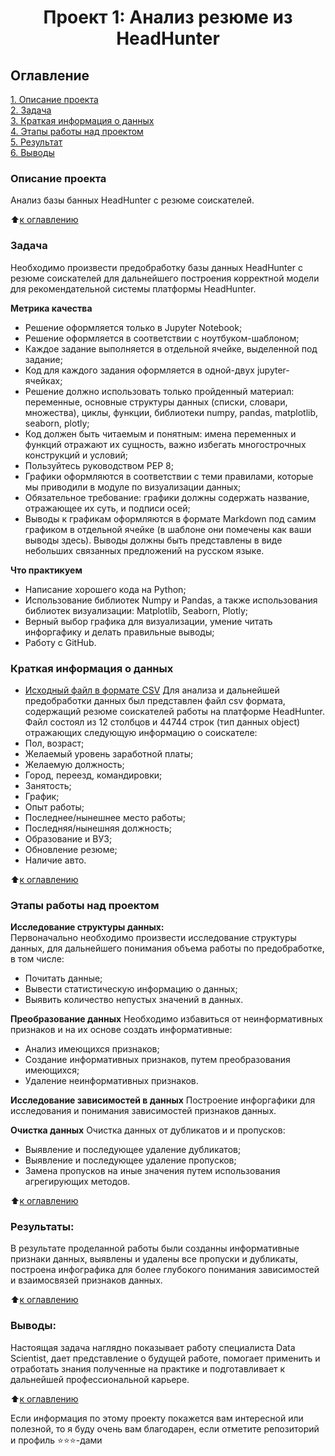 # <center> Проект 1: Анализ резюме из HeadHunter

## Оглавление  
[1. Описание проекта](https://github.com/mrfluffypaws/10PROJECT-1.-HeadHunter/blob/main/README.md#Описание-проекта)  
[2. Задача](https://github.com/mrfluffypaws/10PROJECT-1.-HeadHunter/blob/main/README.md#КЗадача)  
[3. Краткая информация о данных](https://github.com/mrfluffypaws/10PROJECT-1.-HeadHunter/blob/main/README.md#Краткая-информация-о-данных)  
[4. Этапы работы над проектом](https://github.com/mrfluffypaws/10PROJECT-1.-HeadHunter/blob/main/README.md#Этапы-работы-над-проектом)  
[5. Результат](https://github.com/mrfluffypaws/10PROJECT-1.-HeadHunter/blob/main/README.md#Результат)    
[6. Выводы](https://github.com/mrfluffypaws/10PROJECT-1.-HeadHunter/blob/main/README.md#Выводы) 

### Описание проекта    
Анализ базы банных HeadHunter с резюме соискателей.

:arrow_up:[к оглавлению](https://github.com/mrfluffypaws/10PROJECT-1.-HeadHunter/blob/main/README.md#Оглавление)


### Задача    
Необходимо произвести предобработку базы данных HeadHunter с резюме соискателей для дальнейшего построения корректной модели для рекомендательной системы платформы HeadHunter.  


**Метрика качества**     
* Решение оформляется только в Jupyter Notebook;
* Решение оформляется в соответствии с ноутбуком-шаблоном;
* Каждое задание выполняется в отдельной ячейке, выделенной под задание;
* Код для каждого задания оформляется в одной-двух jupyter-ячейках;
* Решение должно использовать только пройденный материал: переменные, основные структуры данных (списки, словари, множества), циклы, функции, библиотеки numpy, pandas, matplotlib, seaborn, plotly; 
* Код должен быть читаемым и понятным: имена переменных и функций отражают их сущность, важно избегать многострочных конструкций и условий;
* Пользуйтесь руководством PEP 8;
* Графики оформляются в соответствии с теми правилами, которые мы приводили в модуле по визуализации данных;
* Обязательное требование: графики должны содержать название, отражающее их суть, и подписи осей;
* Выводы к графикам оформляются в формате Markdown под самим графиком в отдельной ячейке (в шаблоне они помечены как ваши выводы здесь). Выводы должны быть представлены в виде небольших связанных предложений на русском языке.


**Что практикуем**     
* Написание хорошего кода на Python;
* Использование библиотек Numpy и Pandas, а также использования библиотек визуализации: Matplotlib, Seaborn, Plotly;
* Верный выбор графика для визуализации, умение читать инфоргафику и делать правильные выводы;   
* Работу с GitHub.


### Краткая информация о данных
* [Исходный файл в формате CSV](https://drive.google.com/file/d/1c-r3Xol9eg5ELvia4r4Vu6XUMqJZPcI1/view?usp=sharing)
Для анализа и дальнейшей предобработки данных был представлен файл csv формата, содержащий резюме соискателей работы на платформе HeadHunter.
Файл состоял из 12 столбцов и 44744 строк (тип данных object) отражающих следующую информацию о соискателе:
* Пол, возраст;
* Желаемый уровень заработной платы;                               
* Желаемую должность;       
* Город, переезд, командировки;    
* Занятость;                        
* График;                           
* Опыт работы;                      
* Последнее/нынешнее место работы;  
* Последняя/нынешняя должность;    
* Образование и ВУЗ;                
* Обновление резюме;                
* Наличие авто. 

  
:arrow_up:[к оглавлению](https://github.com/mrfluffypaws/10PROJECT-1.-HeadHunter/blob/main/README.md#Оглавление)


### Этапы работы над проектом  
**Исследование структуры данных:**  
Первоначально необходимо произвести исследование структуры данных, для дальнейшего понимания объема работы по предобработке, в том числе:
* Почитать данные;
* Вывести статистическую информацию о данных;
* Выявить количество непустых значений в данных.


**Преобразование данных**
Необходимо избавиться от неинформативных признаков и на их основе создать информативные:
* Анализ имеющихся признаков;
* Создание информативных признаков, путем преобразования имеющихся;
* Удаление неинформативных признаков. 


**Исследование зависимостей в данных**
Построение инфоргафики для исследования и понимания зависимостей признаков данных.


**Очистка данных**
Очистка данных от дубликатов и и пропусков:
* Выявление и последующее удаление дубликатов;
* Выявление и последующее удаление пропусков;
* Замена пропусков на иные значения путем использования агрегирующих методов.

:arrow_up:[к оглавлению](https://github.com/mrfluffypaws/10PROJECT-1.-HeadHunter/blob/main/README.md#Оглавление)


### Результаты:  
В результате проделанной работы были созданны информативные признаки данных, выявлены и удалены все пропуски и дубликаты, построена инфографика для более глубокого понимания зависимостей и взаимосвязей признаков данных.   

:arrow_up:[к оглавлению](https://github.com/mrfluffypaws/10PROJECT-1.-HeadHunter/blob/main/README.md#Оглавление)


### Выводы:  
Настоящая задача наглядно показывает работу специалиста Data Scientist, дает представление о будущей работе, помогает применить и отработать знания полученные на практике и подготавливает к дальнейшей профессиональной карьере.

:arrow_up:[к оглавлению](https://github.com/mrfluffypaws/10PROJECT-1.-HeadHunter/blob/main/README.md#Оглавление)


Если информация по этому проекту покажется вам интересной или полезной, то я буду очень вам благодарен, если отметите репозиторий и профиль ⭐️⭐️⭐️-дами
